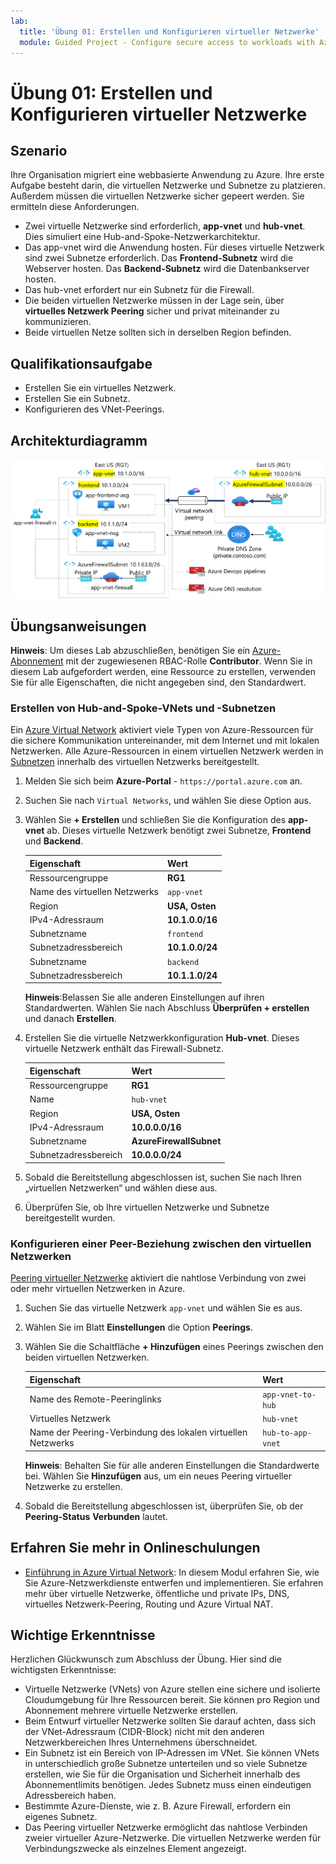 ```yaml
---
lab:
  title: 'Übung 01: Erstellen und Konfigurieren virtueller Netzwerke'
  module: Guided Project - Configure secure access to workloads with Azure virtual networking services
---
```


# Übung 01: Erstellen und Konfigurieren virtueller Netzwerke

## Szenario

Ihre Organisation migriert eine webbasierte Anwendung zu Azure. Ihre erste Aufgabe besteht darin, die virtuellen Netzwerke und Subnetze zu platzieren. Außerdem müssen die virtuellen Netzwerke sicher gepeert werden. Sie ermitteln diese Anforderungen. 
+ Zwei virtuelle Netzwerke sind erforderlich, **app-vnet** und **hub-vnet**. Dies simuliert eine Hub-and-Spoke-Netzwerkarchitektur. 
+ Das app-vnet wird die Anwendung hosten. Für dieses virtuelle Netzwerk sind zwei Subnetze erforderlich. Das **Frontend-Subnetz** wird die Webserver hosten. Das **Backend-Subnetz** wird die Datenbankserver hosten.
+ Das hub-vnet erfordert nur ein Subnetz für die Firewall. 
+ Die beiden virtuellen Netzwerke müssen in der Lage sein, über **virtuelles Netzwerk Peering** sicher und privat miteinander zu kommunizieren. 
+ Beide virtuellen Netze sollten sich in derselben Region befinden. 

## Qualifikationsaufgabe

+ Erstellen Sie ein virtuelles Netzwerk.
+ Erstellen Sie ein Subnetz.
+ Konfigurieren des VNet-Peerings.

## Architekturdiagramm

![Diagramm, das zwei gepeerte virtuelle Netzwerke zeigt](../Media/task-1.png)

## Übungsanweisungen

**Hinweis**: Um dieses Lab abzuschließen, benötigen Sie ein [Azure-Abonnement](https://azure.microsoft.com/free/) mit der zugewiesenen RBAC-Rolle **Contributor**. Wenn Sie in diesem Lab aufgefordert werden, eine Ressource zu erstellen, verwenden Sie für alle Eigenschaften, die nicht angegeben sind, den Standardwert.

### Erstellen von Hub-and-Spoke-VNets und -Subnetzen

Ein [Azure Virtual Network](https://learn.microsoft.com/azure/virtual-network/virtual-networks-overview) aktiviert viele Typen von Azure-Ressourcen für die sichere Kommunikation untereinander, mit dem Internet und mit lokalen Netzwerken. Alle Azure-Ressourcen in einem virtuellen Netzwerk werden in [Subnetzen](https://learn.microsoft.com/azure/virtual-network/virtual-network-manage-subnet?tabs=azure-portal) innerhalb des virtuellen Netzwerks bereitgestellt. 

1. Melden Sie sich beim **Azure-Portal** - `https://portal.azure.com` an.
   
1. Suchen Sie nach `Virtual Networks`, und wählen Sie diese Option aus.
   
1. Wählen Sie **+ Erstellen** und schließen Sie die Konfiguration des **app-vnet** ab. Dieses virtuelle Netzwerk benötigt zwei Subnetze, **Frontend** und **Backend**. 

    | Eigenschaft             | Wert           |
    | :------------------- | :-------------- |
    | Ressourcengruppe       | **RG1**         |
    | Name des virtuellen Netzwerks | `app-vnet`    |
    | Region               | **USA, Osten**     |
    | IPv4-Adressraum   | **10.1.0.0/16** |
    | Subnetzname          | `frontend`    |
    | Subnetzadressbereich | **10.1.0.0/24** |
    | Subnetzname          | `backend`     |
    | Subnetzadressbereich | **10.1.1.0/24** |

    **Hinweis**:Belassen Sie alle anderen Einstellungen auf ihren Standardwerten. Wählen Sie nach Abschluss **Überprüfen + erstellen** und danach **Erstellen**.
   
1. Erstellen Sie die virtuelle Netzwerkkonfiguration **Hub-vnet**. Dieses virtuelle Netzwerk enthält das Firewall-Subnetz. 

    | Eigenschaft             | Wert                    |
    | :------------------- | :----------------------- |
    | Ressourcengruppe       | **RG1**                  |
    | Name                 | `hub-vnet` |
    | Region               | **USA, Osten**              |
    | IPv4-Adressraum   | **10.0.0.0/16**          |
    | Subnetzname          | **AzureFirewallSubnet**  |
    | Subnetzadressbereich | **10.0.0.0/24**          |

1. Sobald die Bereitstellung abgeschlossen ist, suchen Sie nach Ihren „virtuellen Netzwerken“ und wählen diese aus.

1. Überprüfen Sie, ob Ihre virtuellen Netzwerke und Subnetze bereitgestellt wurden. 

### Konfigurieren einer Peer-Beziehung zwischen den virtuellen Netzwerken

[Peering virtueller Netzwerke](https://learn.microsoft.com/azure/virtual-network/virtual-network-peering-overview) aktiviert die nahtlose Verbindung von zwei oder mehr virtuellen Netzwerken in Azure. 

1. Suchen Sie das virtuelle Netzwerk `app-vnet` und wählen Sie es aus.
   
1. Wählen Sie im Blatt **Einstellungen** die Option **Peerings**.
   
1. Wählen Sie die Schaltfläche **+ Hinzufügen** eines Peerings zwischen den beiden virtuellen Netzwerken. 

    | Eigenschaft                                 | Wert                          |
    | :--------------------------------------- | :----------------------------- |
    | Name des Remote-Peeringlinks              | `app-vnet-to-hub` |
    | Virtuelles Netzwerk    | `hub-vnet` |
    | Name der Peering-Verbindung des lokalen virtuellen Netzwerks | `hub-to-app-vnet` |

    **Hinweis**: Behalten Sie für alle anderen Einstellungen die Standardwerte bei. Wählen Sie **Hinzufügen** aus, um ein neues Peering virtueller Netzwerke zu erstellen.

1. Sobald die Bereitstellung abgeschlossen ist, überprüfen Sie, ob der **Peering-Status** **Verbunden** lautet.

## Erfahren Sie mehr in Onlineschulungen

+ [Einführung in Azure Virtual Network](https://learn.microsoft.com/training/modules/introduction-to-azure-virtual-networks/): In diesem Modul erfahren Sie, wie Sie Azure-Netzwerkdienste entwerfen und implementieren. Sie erfahren mehr über virtuelle Netzwerke, öffentliche und private IPs, DNS, virtuelles Netzwerk-Peering, Routing und Azure Virtual NAT.

## Wichtige Erkenntnisse

Herzlichen Glückwunsch zum Abschluss der Übung. Hier sind die wichtigsten Erkenntnisse:

+ Virtuelle Netzwerke (VNets) von Azure stellen eine sichere und isolierte Cloudumgebung für Ihre Ressourcen bereit. Sie können pro Region und Abonnement mehrere virtuelle Netzwerke erstellen.
+ Beim Entwurf virtueller Netzwerke sollten Sie darauf achten, dass sich der VNet-Adressraum (CIDR-Block) nicht mit den anderen Netzwerkbereichen Ihres Unternehmens überschneidet.
+ Ein Subnetz ist ein Bereich von IP-Adressen im VNet. Sie können VNets in unterschiedlich große Subnetze unterteilen und so viele Subnetze erstellen, wie Sie für die Organisation und Sicherheit innerhalb des Abonnementlimits benötigen. Jedes Subnetz muss einen eindeutigen Adressbereich haben.
+ Bestimmte Azure-Dienste, wie z. B. Azure Firewall, erfordern ein eigenes Subnetz.
+ Das Peering virtueller Netzwerke ermöglicht das nahtlose Verbinden zweier virtueller Azure-Netzwerke. Die virtuellen Netzwerke werden für Verbindungszwecke als einzelnes Element angezeigt.
